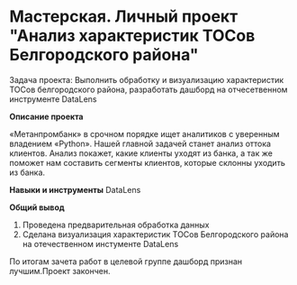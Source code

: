 # Мастерская. Личный проект "Анализ характеристик ТОСов Белгородского района"
Задача проекта: Выполнить обработку и визуализацию характеристик ТОСов белгородского района, разработать дашборд на отчесетвенном инструменте DataLens
 
__Описание проекта__ 

«Метанпромбанк» в срочном порядке ищет аналитиков с уверенным владением «Python». Нашей главной задачей станет анализ оттока клиентов. Анализ покажет, какие клиенты уходят из банка, а так же поможет нам составить сегменты клиентов, которые склонны уходить из банка.

__Навыки и инструменты__
DataLens

__Общий вывод__
1. Проведена предварительная обработка данных
2. Сделана визуализация характеристик ТОСов Белгородского района на отечественном инстументе DataLens

По итогам зачета работ в целевой группе дашборд признан лучшим.Проект закончен.

